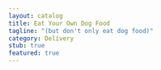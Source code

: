 ```yaml
---
layout: catalog
title: Eat Your Own Dog Food
tagline: "(but don't only eat dog food)"
category: Delivery
stub: true
featured: true
---
```

